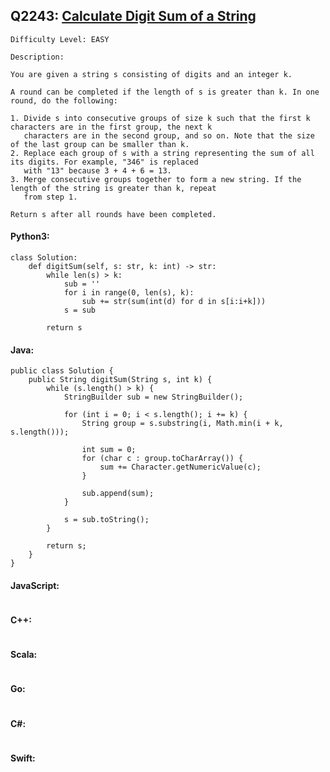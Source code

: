 ## Q2243: [Calculate Digit Sum of a String](https://leetcode.com/problems/calculate-digit-sum-of-a-string/)

```
Difficulty Level: EASY
```

```
Description:

You are given a string s consisting of digits and an integer k.

A round can be completed if the length of s is greater than k. In one round, do the following:

1. Divide s into consecutive groups of size k such that the first k characters are in the first group, the next k
   characters are in the second group, and so on. Note that the size of the last group can be smaller than k.
2. Replace each group of s with a string representing the sum of all its digits. For example, "346" is replaced
   with "13" because 3 + 4 + 6 = 13.
3. Merge consecutive groups together to form a new string. If the length of the string is greater than k, repeat
   from step 1.

Return s after all rounds have been completed.
```

#### Python3:

```
class Solution:
    def digitSum(self, s: str, k: int) -> str:
        while len(s) > k:
            sub = ''
            for i in range(0, len(s), k):
                sub += str(sum(int(d) for d in s[i:i+k]))
            s = sub

        return s
```

#### Java:

```
public class Solution {
    public String digitSum(String s, int k) {
        while (s.length() > k) {
            StringBuilder sub = new StringBuilder();
            
            for (int i = 0; i < s.length(); i += k) {
                String group = s.substring(i, Math.min(i + k, s.length()));
                
                int sum = 0;
                for (char c : group.toCharArray()) {
                    sum += Character.getNumericValue(c);
                }
                
                sub.append(sum);
            }
            
            s = sub.toString();
        }
        
        return s;
    }
}
```

#### JavaScript:

```

```

#### C++:

```

```

#### Scala:

```

```

#### Go:

```

```

#### C#:

```

```

#### Swift:

```

```